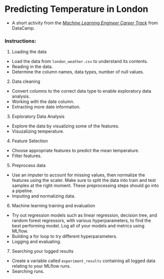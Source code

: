 # Predicting Temperature in London
- A short activity from the *[Machine Learning Engineer Career Track](https://app.datacamp.com/learn/career-tracks/machine-learning-engineer)* from DataCamp.

### **Instructions:**
1. Loading the data
- Load the data from `london_weather.csv` to understand its contents.
- Reading in the data.
- Determine the column names, data types, number of null values.

2. Data cleaning
- Convert columns to the correct data type to enable exploratory data analysis.
- Working with the date column.
- Extracting more date information.

3. Exploratory Data Analysis
- Explore the data by visualizing some of the features.
- Visuzalizing temperature.

4. Feature Selection
- Choose appropriate features to predict the mean temperature.
- Filter features.

5. Preprocess data
- Use an imputer to account for missing values, then normalize the features using the scaler. Make sure to split the data into train and test samples at the right moment. These preprocessing steps should go into a pipeline.
- Imputing and normalizing data.

6. Machine learning training and evaluation
- Try out regression models such as linear regression, decision tree, and random forest regressors, with various hyperparameters, to find the best performing model. Log all of your models and metrics using MLflow.
- Building a for loop to try different hyperparameters.
- Logging and evaluating.

7. Searching your logged results
- Create a variable called `experiment_results` containing all logged data relating to your MLflow runs.
- Searching runs.